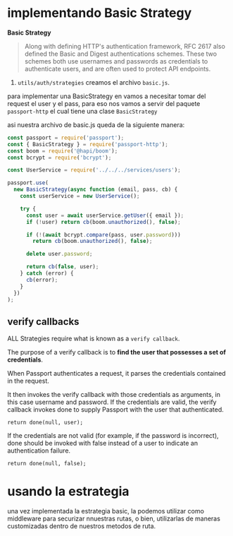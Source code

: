 # implementando Basic Strategy 

**Basic Strategy**
  > Along with defining HTTP's authentication framework, RFC 2617 also defined the Basic and Digest authentications schemes. These two schemes both use usernames and passwords as credentials to authenticate users, and are often used to protect API endpoints.

1. `utils/auth/strategies` creamos el archivo `basic.js`.

  para implementar una BasicStrategy en vamos a necesitar tomar del request el user y el pass, para eso nos vamos a servir del paquete `passport-http` el cual tiene una clase `BasicStrategy`

asi nuestra archivo de basic.js queda de la siguiente manera:

```js
const passport = require('passport');
const { BasicStrategy } = require('passport-http');
const boom = require('@hapi/boom');
const bcrypt = require('bcrypt');

const UserService = require('../../../services/users');

passport.use(
  new BasicStrategy(async function (email, pass, cb) {
    const userService = new UserService();

    try {
      const user = await userService.getUser({ email });
      if (!user) return cb(boom.unauthorized(), false);

      if (!(await bcrypt.compare(pass, user.password)))
        return cb(boom.unauthorized(), false);

      delete user.password;

      return cb(false, user);
    } catch (error) {
      cb(error);
    }
  })
);
```

## verify callbacks 

ALL Strategies require what is known as a `verify callback`. 

The purpose of a verify callback is to **find the user that possesses a set of credentials**.

When Passport authenticates a request, it parses the credentials contained in the request. 

It then invokes the verify callback with those credentials as arguments, in this case username and password. If the credentials are valid, the verify callback invokes done to supply Passport with the user that authenticated.

```return done(null, user);```

If the credentials are not valid (for example, if the password is incorrect), done should be invoked with false instead of a user to indicate an authentication failure.

```return done(null, false);```

# usando la estrategia

una vez implementada la estrategia basic, la podemos utilizar como middleware para securizar nnuestras rutas, o bien, utilizarlas de maneras customizadas dentro de nuestros metodos de ruta. 